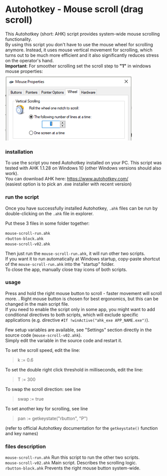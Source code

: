 # Autohotkey - Mouse scroll (drag scroll)
This Autohotkey (short: AHK) script provides system-wide mouse scrolling functionality.  
By using this script you don't have to use the mouse wheel for scrolling anymore. Instead, it uses mouse vertical movement for scrolling, which turns out to be much more efficient and it also significantly reduces stress on the operator's hand.    
**Important**: For smoother scrolling set the scroll step to **"1"** in windows mouse properties:  
<img src="https://github.com/Mikhail22/Autohotkey/blob/master/img/wheel.png">  
  

### installation
To use the script you need Autohotkey installed on your PC. This script was tested with AHK 1.1.28 on Windows 10 (other Windows versions should also work).  
You can download AHK here: https://www.autohotkey.com/  
(easiest option is to pick an .exe installer with recent version)

### run the script
Once you have successfully installed Autohotkey, `.ahk` files can be run by double-clicking on the `.ahk` file in explorer.  

Put these 3 files in some folder together:  

`mouse-scroll-run.ahk`  
`rbutton-block.ahk`   
`mouse-scroll-v02.ahk`   

Then just run the `mouse-scroll-run.ahk`, it will run other two scripts.  
If you want it to run automatically at Windows startup, copy-paste shortcut of the `mouse-scroll-run.ahk` into the "startup" folder.  
To close the app, manually close tray icons of both scripts.

### usage
Press and hold the right mouse button to scroll - faster movement will scroll more.  . 
Right mouse button is chosen for best ergonomics, but this can be changed in the main script file.  
If you need to enable the script only in some app, you might want to add conditional directives to both  scripts, which will exclude specific applications (e.g. directive `#If !winActive("ahk_exe APP_NAME.exe")`).  

Few setup variables are available, see "Settings" section directly in the source code (`mouse-scroll-v02.ahk`).  
Simply edit the variable in the source code and restart it.

To set the scroll speed, edit the line:  
> k := 0.6

To set the double right click threshold in milliseconds, edit the line:  
> T := 300

To swap the scroll direction: see line  
> swap := true

To set another key for scrolling, see line  
> pan := getkeystate("rbutton", "P")  

(refer to official Autohotkey documentation for the `getkeystate()` function and key names)  

### files description
`mouse-scroll-run.ahk` Run this script to run the other two scripts.  
`mouse-scroll-v02.ahk` Main script. Describes the scrolling logic.  
`rbutton-block.ahk` Prevents the right mouse button system-wide.
